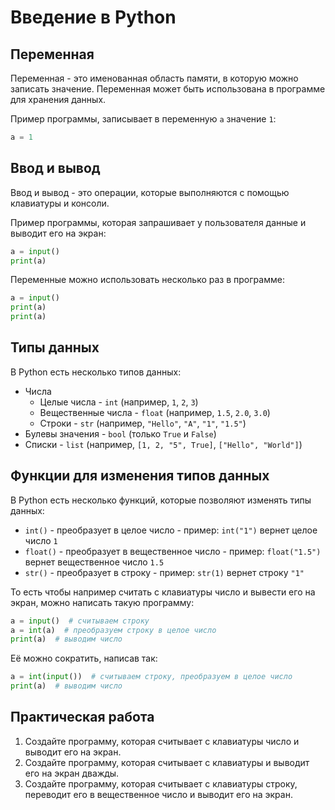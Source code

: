# Введение в Python

## Переменная

Переменная - это именованная область памяти, в которую можно записать значение. Переменная может быть использована в
программе для хранения данных.

Пример программы, записывает в переменную `a` значение `1`:

```python
a = 1
```

## Ввод и вывод

Ввод и вывод - это операции, которые выполняются с помощью клавиатуры и консоли.

Пример программы, которая запрашивает у пользователя данные и выводит его на экран:

```python
a = input()
print(a)
```

Переменные можно использовать несколько раз в программе:

```python
a = input()
print(a)
print(a)
```

## Типы данных

В Python есть несколько типов данных:

- Числа
    - Целые числа - `int` (например, `1`, `2`, `3`)
    - Вещественные числа - `float` (например, `1.5`, `2.0`, `3.0`)
    - Строки - `str` (например, `"Hello"`, `"A"`, `"1"`, `"1.5"`)
- Булевы значения - `bool` (только `True` и `False`)
- Списки - `list` (например, `[1, 2, "5", True]`, `["Hello", "World"]`)

## Функции для изменения типов данных

В Python есть несколько функций, которые позволяют изменять типы данных:

- `int()` - преобразует в целое число - пример: `int("1")` вернет целое число `1`
- `float()` - преобразует в вещественное число - пример: `float("1.5")` вернет вещественное число `1.5`
- `str()` - преобразует в строку - пример: `str(1)` вернет строку `"1"`

То есть чтобы например считать с клавиатуры число и вывести его на экран, можно написать такую программу:

```python
a = input()  # считываем строку
a = int(a)  # преобразуем строку в целое число
print(a)  # выводим число
```

Её можно сократить, написав так:

```python
a = int(input())  # считываем строку, преобразуем в целое число
print(a)  # выводим число
```

## Практическая работа

1. Создайте программу, которая считывает с клавиатуры число и выводит его на экран.
2. Создайте программу, которая считывает с клавиатуры и выводит его на экран дважды.
3. Создайте программу, которая считывает с клавиатуры строку, переводит его в вещественное число и выводит его на экран.
